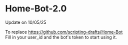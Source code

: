 # Home-Bot-2.0

Update on 10/05/25

To replace https://github.com/scripting-drafts/Home-Bot   
Fill in your user_id and the bot's token to start using it.
